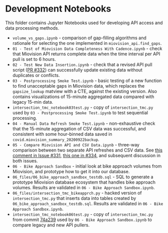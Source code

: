 # Development Notebooks

This folder contains Jupyter Notebooks used for developing API access and data processing methods.

- `volume_vs_gaps.ipynb` - comparison of gap-filling algorithms and rationale for selecting the one implemented in `miovision_api.find_gaps`.
- `01 - Test of Miovision Data Completeness With Cadence.ipynb` - check that Miovision API returns complete data when the time interval per API pull is set to 6 hours.
- `02 - Test New Data Insertion.ipynb` - check that a revised API pull script ([PR #332](https://github.com/CityofToronto/bdit_data-sources/pull/332)) can successfully update existing data without duplicates or conflicts.
- `03 - Postprocessing Smoke Test.ipynb` - basic testing of a new function to find unacceptable gaps in Miovision data, which replaces the `gapsize_lookup` matview with a CTE, against the existing version. Also contains visualizations of 15-minute aggregated data compared with legacy 15-min data.
- `intersection_tmc_notebook03test.py` - copy of `intersection_tmc.py` used by `03 - Postprocessing Smoke Test.ipynb` to test sequential processing.
- `04 - Manual Data Refresh Smoke Test.ipynb` - non-exhaustive check that the
  15-minute aggregation of CSV data was successful, and consistent with some
  hour-binned data saved in `covid.miovision_summary_20200922backup`.
- `05 - Compare Miovision API and CSV Data.ipynb` - three-way comparison between
  two separate API refreshes and CSV data. See [this comment in Issue
  #331](https://github.com/CityofToronto/bdit_data-sources/issues/331#issuecomment-718893812),
 [this one in #334](https://github.com/CityofToronto/bdit_data-sources/issues/331#issuecomment-718893812), and subsequent discussion in both issues.
- `06 - Bike Approach Sandbox` - initial look at bike approach volumes from Miovision, and prototype how to get it into our database.
- `06_files/06_bike_approach_sandbox_testdb.sql` - SQL to generate a prototype Miovision
  database ecosystem that handles bike approach volumes. Results are validated
  in `06 - Bike Approach Sandbox.ipynb`.
- `06_files/intersection_tmc_bikeapprch.py` - hacked version of
  `intersection_tmc.py` that inserts data into tables created by
  `06_bike_approach_sandbox_testdb.sql`. Results are validated in
  `06 - Bike Approach Sandbox.ipynb`.
- `intersection_tmc_notebook06test.py` - copy of `intersection_tmc.py` from commit [74a239](https://github.com/CityofToronto/bdit_data-sources/commit/74a2392491bb8098c12bc779d63ea10277d4505c) used by 
  `06 - Bike Approach Sandbox.ipynb` to compare legacy and new API pullers.